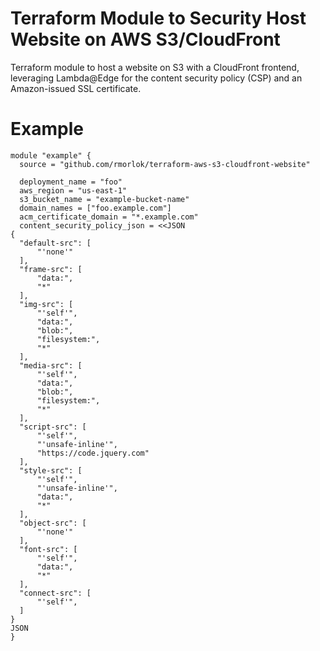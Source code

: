 # Terraform Module to Security Host Website on AWS S3/CloudFront

Terraform module to host a website on S3 with a CloudFront frontend, leveraging Lambda@Edge for the content security
policy (CSP) and an Amazon-issued SSL certificate.

# Example

```hcl-terraform
module "example" {
  source = "github.com/rmorlok/terraform-aws-s3-cloudfront-website"

  deployment_name = "foo"
  aws_region = "us-east-1"
  s3_bucket_name = "example-bucket-name"
  domain_names = ["foo.example.com"]
  acm_certificate_domain = "*.example.com"
  content_security_policy_json = <<JSON
{
  "default-src": [
      "'none'"
  ],
  "frame-src": [
      "data:",
      "*"
  ],
  "img-src": [
      "'self'",
      "data:",
      "blob:",
      "filesystem:",
      "*"
  ],
  "media-src": [
      "'self'",
      "data:",
      "blob:",
      "filesystem:",
      "*"
  ],
  "script-src": [
      "'self'",
      "'unsafe-inline'",
      "https://code.jquery.com"
  ],
  "style-src": [
      "'self'",
      "'unsafe-inline'",
      "data:",
      "*"
  ],
  "object-src": [
      "'none'"
  ],
  "font-src": [
      "'self'",
      "data:",
      "*"
  ],
  "connect-src": [
      "'self'",
  ]
}
JSON
}
```